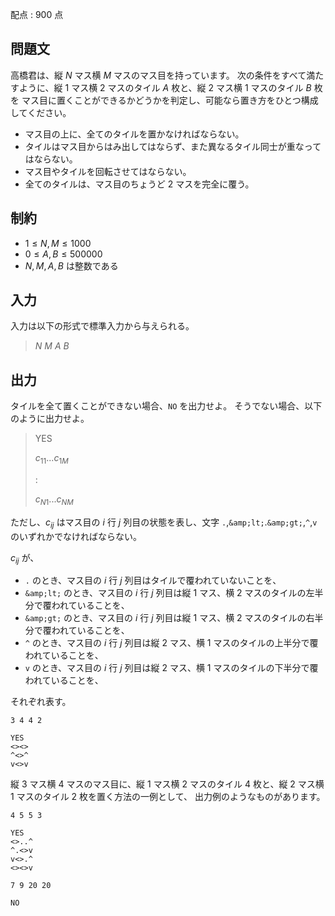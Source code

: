 配点 : $900$ 点

## 問題文

高橋君は、縦 $N$ マス横 $M$ マスのマス目を持っています。
次の条件をすべて満たすように、縦 $1$ マス横 $2$ マスのタイル $A$ 枚と、縦 $2$ マス横 $1$ マスのタイル $B$ 枚を
マス目に置くことができるかどうかを判定し、可能なら置き方をひとつ構成してください。

- マス目の上に、全てのタイルを置かなければならない。
- タイルはマス目からはみ出してはならず、また異なるタイル同士が重なってはならない。
- マス目やタイルを回転させてはならない。
- 全てのタイルは、マス目のちょうど $2$ マスを完全に覆う。

## 制約

- $1 \leq N,M \leq 1000$
- $0 \leq A,B \leq 500000$
- $N,M,A,B$ は整数である

## 入力

入力は以下の形式で標準入力から与えられる。

> $N$ $M$ $A$ $B$

## 出力

タイルを全て置くことができない場合、`NO` を出力せよ。
そうでない場合、以下のように出力せよ。

> YES
> 
> $c_{11}...c_{1M}$
> 
> $:$
> 
> $c_{N1}...c_{NM}$

ただし、$c_{ij}$ はマス目の $i$ 行 $j$ 列目の状態を表し、文字 `.`,`&amp;lt;`.`&amp;gt;`,`^`,`v` のいずれかでなければならない。

$c_{ij}$ が、

- `.` のとき、マス目の $i$ 行 $j$ 列目はタイルで覆われていないことを、
- `&amp;lt;` のとき、マス目の $i$ 行 $j$ 列目は縦 $1$ マス、横 $2$ マスのタイルの左半分で覆われていることを、
- `&amp;gt;` のとき、マス目の $i$ 行 $j$ 列目は縦 $1$ マス、横 $2$ マスのタイルの右半分で覆われていることを、
- `^` のとき、マス目の $i$ 行 $j$ 列目は縦 $2$ マス、横 $1$ マスのタイルの上半分で覆われていることを、
- `v` のとき、マス目の $i$ 行 $j$ 列目は縦 $2$ マス、横 $1$ マスのタイルの下半分で覆われていることを、

それぞれ表す。

```input1
3 4 4 2
```

```output1
YES
<><>
^<>^
v<>v
```

縦 $3$ マス横 $4$ マスのマス目に、縦 $1$ マス横 $2$ マスのタイル $4$ 枚と、縦 $2$ マス横 $1$ マスのタイル $2$ 枚を置く方法の一例として、
出力例のようなものがあります。

```input2
4 5 5 3
```

```output2
YES
<>..^
^.<>v
v<>.^
<><>v
```

```input3
7 9 20 20
```

```output3
NO
```